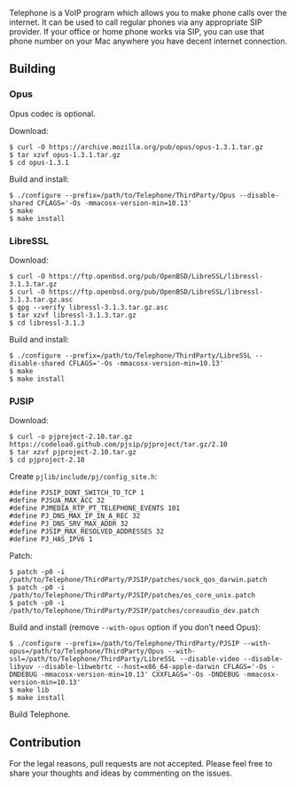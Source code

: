 Telephone is a VoIP program which allows you to make phone calls over
the internet. It can be used to call regular phones via any
appropriate SIP provider. If your office or home phone works via SIP,
you can use that phone number on your Mac anywhere you have decent
internet connection.

## Building

### Opus

Opus codec is optional.

Download:

    $ curl -O https://archive.mozilla.org/pub/opus/opus-1.3.1.tar.gz
    $ tar xzvf opus-1.3.1.tar.gz
    $ cd opus-1.3.1

Build and install:

    $ ./configure --prefix=/path/to/Telephone/ThirdParty/Opus --disable-shared CFLAGS='-Os -mmacosx-version-min=10.13'
    $ make
    $ make install

### LibreSSL

Download:

    $ curl -O https://ftp.openbsd.org/pub/OpenBSD/LibreSSL/libressl-3.1.3.tar.gz
    $ curl -O https://ftp.openbsd.org/pub/OpenBSD/LibreSSL/libressl-3.1.3.tar.gz.asc
    $ gpg --verify libressl-3.1.3.tar.gz.asc
    $ tar xzvf libressl-3.1.3.tar.gz
    $ cd libressl-3.1.3

Build and install:

    $ ./configure --prefix=/path/to/Telephone/ThirdParty/LibreSSL --disable-shared CFLAGS='-Os -mmacosx-version-min=10.13'
    $ make
    $ make install

### PJSIP

Download:

    $ curl -o pjproject-2.10.tar.gz https://codeload.github.com/pjsip/pjproject/tar.gz/2.10
    $ tar xzvf pjproject-2.10.tar.gz
    $ cd pjproject-2.10

Create `pjlib/include/pj/config_site.h`:

    #define PJSIP_DONT_SWITCH_TO_TCP 1
    #define PJSUA_MAX_ACC 32
    #define PJMEDIA_RTP_PT_TELEPHONE_EVENTS 101
    #define PJ_DNS_MAX_IP_IN_A_REC 32
    #define PJ_DNS_SRV_MAX_ADDR 32
    #define PJSIP_MAX_RESOLVED_ADDRESSES 32
    #define PJ_HAS_IPV6 1

Patch:

    $ patch -p0 -i /path/to/Telephone/ThirdParty/PJSIP/patches/sock_qos_darwin.patch
    $ patch -p0 -i /path/to/Telephone/ThirdParty/PJSIP/patches/os_core_unix.patch
    $ patch -p0 -i /path/to/Telephone/ThirdParty/PJSIP/patches/coreaudio_dev.patch

Build and install (remove `--with-opus` option if you don’t need Opus):

    $ ./configure --prefix=/path/to/Telephone/ThirdParty/PJSIP --with-opus=/path/to/Telephone/ThirdParty/Opus --with-ssl=/path/to/Telephone/ThirdParty/LibreSSL --disable-video --disable-libyuv --disable-libwebrtc --host=x86_64-apple-darwin CFLAGS='-Os -DNDEBUG -mmacosx-version-min=10.13' CXXFLAGS='-Os -DNDEBUG -mmacosx-version-min=10.13'
    $ make lib
    $ make install

    
Build Telephone.

## Contribution

For the legal reasons, pull requests are not accepted. Please feel
free to share your thoughts and ideas by commenting on the issues.
